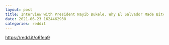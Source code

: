 ```yaml
--- 
layout: post 
title: Interview with President Nayib Bukele. Why El Salvador Made Bitcoin Legal Tender. 
date: 2021-06-23 1624462938 
categories: reddit 
--- 
```

https://redd.it/o6fea9